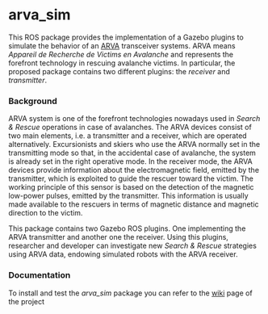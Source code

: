 # arva_sim
This ROS package provides the implementation of a Gazebo plugins to simulate the behavior of an [ARVA](https://en.wikipedia.org/wiki/Avalanche_transceiver) transceiver systems. ARVA means _Appareil de Recherche de  Victims en  Avalanche_ and represents the forefront technology in rescuing avalanche victims. In particular, the proposed package contains two different plugins: the _receiver_ and _transmitter_. 

### Background
ARVA system is one of the forefront technologies nowadays used in _Search & Rescue_ operations in case of avalanches. The ARVA devices consist of two main elements, i.e. a transmitter and a receiver, which are operated alternatively. Excursionists and skiers who use the ARVA normally set in the transmitting mode so that, in the accidental case of avalanche, the system is already set in the right operative mode. In the receiver mode, the ARVA devices provide information about the electromagnetic field, emitted by the transmitter, which is exploited to guide the rescuer toward the victim. 
The working principle of this sensor is based on the detection of the magnetic low-power pulses, emitted by the transmitter. This information is usually made available to the rescuers in terms of magnetic distance and magnetic direction to the victim. 

This package contains two Gazebo ROS plugins. One implementing the ARVA transmitter and another one the receiver. Using this plugins, researcher and developer can investigate new _Search & Rescue_ strategies using ARVA data, endowing simulated robots with the ARVA receiver.

### Documentation
To install and test the _arva\_sim_ package you can refer to the [wiki](https://github.com/jocacace/arva_sim/wiki/ARVA-Gazebo-ROS-plugins) page of the project


